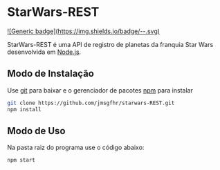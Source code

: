 # StarWars-REST
[![Generic badge](https://img.shields.io/badge/<made with>-<nodejs>-<brightgreen>.svg)](https://nodejs.org/)

StarWars-REST é uma API de registro de planetas da franquia Star Wars desenvolvida em [Node.js](https://nodejs.org/).

## Modo de Instalação

Use [git](https://git-scm.com/) para baixar e o gerenciador de pacotes [npm](https://www.npmjs.com/) para instalar

```bash
git clone https://github.com/jmsgfhr/starwars-REST.git
npm install
```

## Modo de Uso

Na pasta raiz do programa use o código abaixo:

```bash
npm start
```